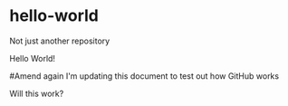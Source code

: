 # hello-world

Not just another repository

Hello World!

#Amend again
I'm updating this document to test out how GitHub works

Will this work?
